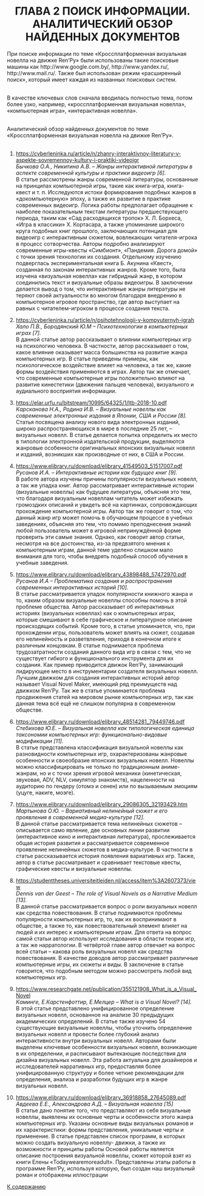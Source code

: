 <h1 align="center">ГЛАВА 2 ПОИСК ИНФОРМАЦИИ. АНАЛИТИЧЕСКИЙ ОБЗОР НАЙДЕННЫХ ДОКУМЕНТОВ</h1>
При поиске информации по теме «Кроссплатформенная визуальная новелла на движке Ren’Py» были использованы такие поисковые машины как http://www.google.com.by/, http://www.yandex.ru/, http://www.mail.ru/. Также был использован режим «расширенный поиск», который имеет каждая из названных поисковых систем.<br><br>

В качестве ключевых слов сначала вводилась полностью тема, потом более узко, например, «кроссплатформенная визуальная новелла», «компьютерная игра», «интерактивная новелла».<br><br>

Аналитический обзор найденных документов по теме «Кроссплатформенная визуальная новелла на движке Ren’Py».<br><br>

1. https://cyberleninka.ru/article/n/zhanry-interaktivnoy-literatury-v-aspekte-sovremennoy-kultury-i-praktiki-videoigr<br>
_Бычкова О.А., Никитина А.В. – Жанры интерактивной литературы в аспекте современной культуры и практики видеоигр [6]._<br>
В статье рассмотрены жанры современной литературы, основанные на принципах компьютерной игры, такие как книга-игра, книга-квест и т. п. Исследуются истоки формирования подобных жанров в «докомпьютерную» эпоху, а также их развитие в практике современных видеоигр. Логика работы предполагает обращение к наиболее показательным текстам литературы предшествующего периода, таким как «Сад расходящихся тропок» Х. Л. Борхеса, «Игра в классики» Х. Кортасара, а также упоминание широкого круга подобных книг прошлого, заключающих потенциал для видеоигр с интерактивным сюжетом, вовлекающих читателя-игрока в процесс сотворчества. Авторы подробно анализируют современные игры-квесты «Симбионт», «Пандемия. Дорога домой» с точки зрения технологии их создания. Отдельному изучению подверглась экспериментальная книга Б. Акунина «Квест», созданная по законам интерактивных жанров. Кроме того, была изучена «визуальная новелла» как гибридный жанр, в котором соединились текст и визуальные образы видеоигры. В заключении делается вывод о том, что интерактивные жанры литературы не теряют своей актуальности во многом благодаря внедрению в компьютерное игровое пространство, где автор выступает на равных с читателем-игроком в процессе создания текста.<br>

2. https://cyberleninka.ru/article/n/psihotehnologii-v-kompyuternyh-igrah<br>
_Хало П.В., Бородянский Ю.М – Психотехнологии в компьютерных играх [7]._<br>
В данной статье автор рассказывает о влиянии компьютерных игр на психологию человека. В частности, автор рассказывает о том, какое влияние оказывает масса большинства на развитие жанра компьютерных игр. В статье приведены примеры, как психологическое воздействие влияет на человека, а так же, какие формы воздействия применяются в играх. Автор так же отмечает, что современные компьютерные игры положительно влияют на развитие кинестетики (движения пальцев человека), визуального и аудиального восприятия информации.<br>

3. https://elar.urfu.ru/bitstream/10995/64325/1/ltb-2018-10.pdf<br>
_Карсканова Н.А., Родина И.В. – Визуальные новеллы как современные электронные издания в Японии, США и России [8]._<br>
Статья посвящена анализу нового вида электронных изданий, широко распространяющихся в мире в последние 25 лет, – визуальных новелл. В статье делается попытка определить их место в типологии электронной издательской продукции, выделяются жанровые особенности оригинальных японских визуальных новелл и изданий, возникших как производные от них, в США и России.<br>

4. https://www.elibrary.ru/download/elibrary_41549503_51517007.pdf<br>
_Русанов И.А. – Интерактивные истории как будущее книг [9]._<br>
В работе автора изучены причины популярности визуальных новелл, а так же упадка книг. Автор рассматривает интерактивные истории (визуальные новеллы) как будущее литературы, объясняя это тем, что благодаря визуальным новеллам читатель может избежать громоздких описаний и увидеть всё на картинках, сопровождающих прохождение компьютерной игры. Автор так же говорит о том, что данный жанр игр может помочь в обучающем процессе в учебных заведениях, объясняя это тем, что помимо преподнесения знаний любой пользователь может в игровой непринуждённой форме проверить эти самые знания. Однако, как говорит автор статьи, несмотря на все достоинства, из-за предвзятого мнения к компьютерным играм, данной теме уделено слишком мало внимания для того, чтобы внедрять подобный способ обучения в учебные заведения.<br>

5. https://www.elibrary.ru/download/elibrary_43898488_57472970.pdf<br>
_Русанов И.А – Проблематика создания и распространения современных интерактивных историй [10]._<br>
В статье рассматривается упадок популярности книжного жанра и то, каким образом визуальные новеллы способны помочь в этой проблеме общества. Автор рассказывает об интерактивных историях (визуальных новеллах) как о компьютерных играх, которые смешивают в себе графическое и литературное описание происходящих событий. Кроме того, в статье упоминается, что, при прохождении игры, пользователь может влиять на сюжет, создавая его нелинейность и разветвления, приходя в конечном итоге к различным концовкам. В статье поднимается проблема трудозатратности создания данного вида игр в связи с тем, что не существует гибкого и функционального инструмента для их создания. Как пример приводится движок Ren’Py, занимающий лидирующее место в инструментарии создателя визуальных новелл. Лучшим движком для создания интерактивных историй автор называет Visual Novel Maker, имеющий ряд преимуществ над движком Ren’Py. Так же в статье упоминается проблема продвижения статей на мировом рынке компьютерных игр, так как данная тема всё ещё не слишком популярна в современном обществе.<br>

6. https://www.elibrary.ru/download/elibrary_48514281_79449746.pdf<br>
_Стебихова Ю.Е. – Визуальная новелла как типологическая единица таксономии компьютерных игр: функционально-видовые модификации [11]._<br>
В статье представлена классификация визуальной новеллы как разновидности компьютерных игр, охарактеризованы жанровые особенности и своеобразие японских визуальных новелл. Новеллы можно классифицировать не только по традиционным аниме-жанрам, но и с точки зрения игровой механики (кинетическая, звуковая, ADV, NLV, симулятор знакомств), нацеленности на аудиторию по гендеру (отомэ и сенен) или по вызываемым эмоциям (уцуге, накиге, моэге).<br>

7. https://www.elibrary.ru/download/elibrary_29086305_32193429.htm<br>
_Мартынова О.Ю. – Вариативный нелинейный сюжет и его проявления в современной медиа-культуре [12]._<br>
В данной статье рассматривается тема нелинейных сюжетов – описывается само явление, две основных линии развитии (интерактивное кино и интерактивная литература), прослеживается общая история развития и рассматривается современное проявление нелинейных сюжетов в медиа-культуре. В частности в статье рассказывается история появления вариативных игр. Также, автор в статье рассматривает и сравнивает текстовые квесты, графические квесты и визуальные новеллы.<br>

8. https://studenttheses.universiteitleiden.nl/access/item%3A2607373/view<br>
_Dennis van der Geest – The role of Visual Novels as a Narrative Medium [13]._<br>
В данной статье рассматривается вопрос о роли визуальных новелл как средства повествования. В статье поднимаются проблемы популярности компьютерных игр, то, как их воспринимают в обществе, а также то, как повествовательный элемент влияет на людей и их интерес к компьютерным играм. Для ответа на вопрос самой статьи автор использует исследования в области теории игр, а так же нарратологии. В четвёртой главе автор отвечает на вопрос всей статьи – какова роль визуальных новелл как средства повествования. В качестве доводов автор рассматривает различные компьютерные игры, их сюжеты и виды. В заключение в статье говорится, что подобным методом можно рассмотреть любой вид компьютерных игр.<br>

9. https://www.researchgate.net/publication/355121908_What_is_a_Visual_Novel<br>
_Каминге, Е.Карстенфоттир, Е.Мелцер  – What is a Visual Novel? [14]._<br>
В этой статье представлено унифицированное определение визуальных новелл, основанное на анализе 30 предыдущих академических определений. В статье также изучено 54 существующие визуальные новеллы, чтобы уточнить определение визуальных новелл и провести более глубокий анализ интерактивности внутри визуальных новелл. Авторами были выделены ключевые особенности визуальных новелл, возникающие в их определении, и расписывают вытекающие последствия для дизайна визуальных новелл. Эта работа актуальна для дизайнеров и исследователей нарративных игр, предоставляя более унифицированную структуру и более четкие рекомендации для определения, анализа и разработки будущих игр в жанре визуальных новелл.<br>

10. https://www.elibrary.ru/download/elibrary_36918858_27645089.pdf<br>
_Авдеева Е.Е., Александрова А.Д. – Визуальная новелла [15]_<br>
В статье дано понятие того, что представляют из себя визуальные новеллы, выявлены их основные черты и особенности этого жанра компьютерных игр. Указаны основные виды визуальных романов и их характеристики: формы представления, уникальные черты и применение. В статье представлен список программ, в которых можно создать визуальную новеллу- движки, а также их возможности и принципы работы Основой работы является описание построения визуальной новеллы, сюжет которой взят из книги Елены «Todaywearemoreadult». Представлены этапы работы в программе Ren’Py, используя которую, был создан наш визуальный роман и отображены иллюстрации<br>

<a href="https://github.com/Warzaria/one/blob/e09c53ddc419fa8fe805245b9fdbb19ac67825ca/README.md"> К содержанию </a>
